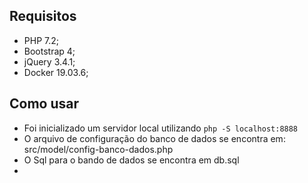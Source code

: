 ## Requisitos
* PHP 7.2;
* Bootstrap 4;
* jQuery 3.4.1;
* Docker 19.03.6;

## Como usar
* Foi inicializado um servidor local utilizando `php -S localhost:8888`
* O arquivo de configuração do banco de dados se encontra em: src/model/config-banco-dados.php
* O Sql para o bando de dados se encontra em db.sql
* 